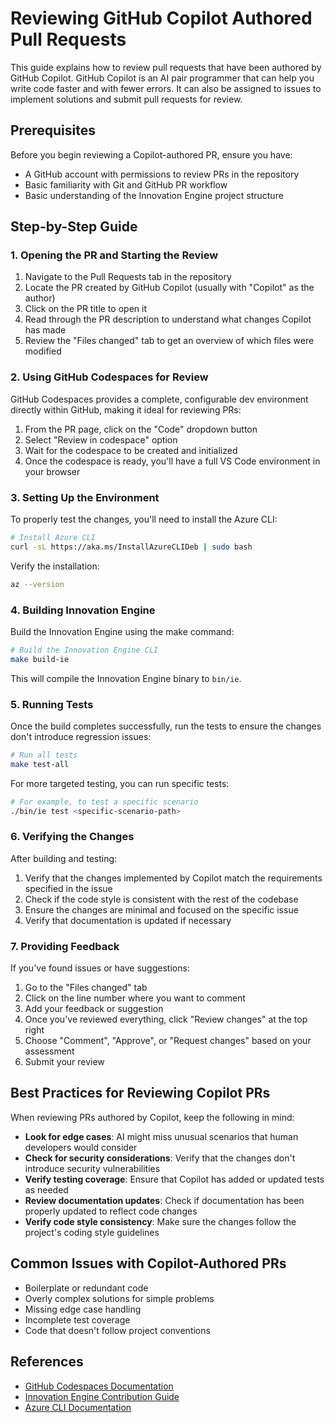 # Reviewing GitHub Copilot Authored Pull Requests

This guide explains how to review pull requests that have been authored by GitHub Copilot. GitHub Copilot is an AI pair programmer that can help you write code faster and with fewer errors. It can also be assigned to issues to implement solutions and submit pull requests for review.

## Prerequisites

Before you begin reviewing a Copilot-authored PR, ensure you have:

- A GitHub account with permissions to review PRs in the repository
- Basic familiarity with Git and GitHub PR workflow
- Basic understanding of the Innovation Engine project structure

## Step-by-Step Guide

### 1. Opening the PR and Starting the Review

1. Navigate to the Pull Requests tab in the repository
2. Locate the PR created by GitHub Copilot (usually with "Copilot" as the author)
3. Click on the PR title to open it
4. Read through the PR description to understand what changes Copilot has made
5. Review the "Files changed" tab to get an overview of which files were modified

### 2. Using GitHub Codespaces for Review

GitHub Codespaces provides a complete, configurable dev environment directly within GitHub, making it ideal for reviewing PRs:

1. From the PR page, click on the "Code" dropdown button
2. Select "Review in codespace" option
3. Wait for the codespace to be created and initialized
4. Once the codespace is ready, you'll have a full VS Code environment in your browser

### 3. Setting Up the Environment

To properly test the changes, you'll need to install the Azure CLI:

```bash
# Install Azure CLI
curl -sL https://aka.ms/InstallAzureCLIDeb | sudo bash
```

Verify the installation:

```bash
az --version
```

### 4. Building Innovation Engine

Build the Innovation Engine using the make command:

```bash
# Build the Innovation Engine CLI
make build-ie
```

This will compile the Innovation Engine binary to `bin/ie`.

### 5. Running Tests

Once the build completes successfully, run the tests to ensure the changes don't introduce regression issues:

```bash
# Run all tests
make test-all
```

For more targeted testing, you can run specific tests:

```bash
# For example, to test a specific scenario
./bin/ie test <specific-scenario-path>
```

### 6. Verifying the Changes

After building and testing:

1. Verify that the changes implemented by Copilot match the requirements specified in the issue
2. Check if the code style is consistent with the rest of the codebase
3. Ensure the changes are minimal and focused on the specific issue
4. Verify that documentation is updated if necessary

### 7. Providing Feedback

If you've found issues or have suggestions:

1. Go to the "Files changed" tab
2. Click on the line number where you want to comment
3. Add your feedback or suggestion
4. Once you've reviewed everything, click "Review changes" at the top right
5. Choose "Comment", "Approve", or "Request changes" based on your assessment
6. Submit your review

## Best Practices for Reviewing Copilot PRs

When reviewing PRs authored by Copilot, keep the following in mind:

- **Look for edge cases**: AI might miss unusual scenarios that human developers would consider
- **Check for security considerations**: Verify that the changes don't introduce security vulnerabilities
- **Verify testing coverage**: Ensure that Copilot has added or updated tests as needed
- **Review documentation updates**: Check if documentation has been properly updated to reflect code changes
- **Verify code style consistency**: Make sure the changes follow the project's coding style guidelines

## Common Issues with Copilot-Authored PRs

- Boilerplate or redundant code
- Overly complex solutions for simple problems
- Missing edge case handling
- Incomplete test coverage
- Code that doesn't follow project conventions

## References

- [GitHub Codespaces Documentation](https://docs.github.com/en/codespaces)
- [Innovation Engine Contribution Guide](https://github.com/Azure/InnovationEngine/blob/main/CONTRIBUTING.md)
- [Azure CLI Documentation](https://docs.microsoft.com/en-us/cli/azure/)